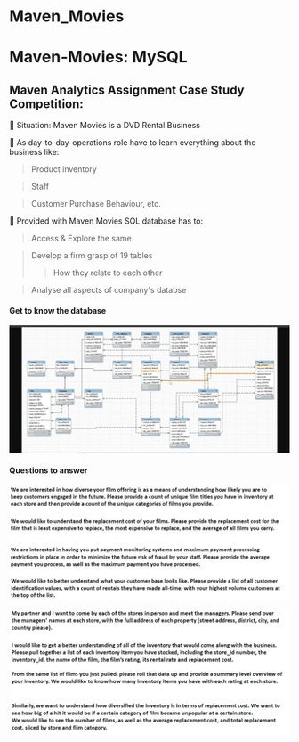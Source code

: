# Maven_Movies
# Maven-Movies: MySQL

## Maven Analytics Assignment Case Study Competition:

🧩 Situation: Maven Movies is a DVD Rental Business

🧩 As day-to-day-operations role have to learn everything about the business like:

> Product inventory

> Staff

> Customer Purchase Behaviour, etc.

🧩 Provided with Maven Movies SQL database has to:

> Access & Explore the same

> Develop a firm grasp of 19 tables
> > How they relate to each other

> Analyse all aspects of company's databse


#### Get to know the database
![image](https://github.com/Darkelf30/Maven_Movies/blob/main/Movies_db_schema.jpg)

#### Questions to answer
![image](https://github.com/Darkelf30/Maven_Movies/blob/main/movie_questions1.png)

![image](https://github.com/Darkelf30/Maven_Movies/blob/main/movie_questions2.png)
